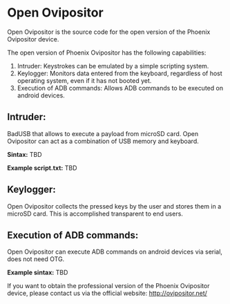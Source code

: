 # Open Ovipositor
Open Ovipositor is the source code for the open version of the Phoenix Ovipositor device.

The open version of Phoenix Ovipositor has the following capabilities:

1. Intruder: Keystrokes can be emulated by a simple scripting system.
2. Keylogger: Monitors data entered from the keyboard, regardless of host operating system, even if it has not booted yet.
3. Execution of ADB commands: Allows ADB commands to be executed on android devices.

## Intruder:
BadUSB that allows to execute a payload from microSD card.
Open Ovipositor can act as a combination of USB memory and keyboard. 

**Sintax:**
TBD

**Example script.txt:**
TBD

## Keylogger:
Open Ovipositor collects the pressed keys by the user and stores them in a microSD card. This is accomplished transparent to end users.

## Execution of ADB commands:
Open Ovipositor can execute ADB commands on android devices via serial, does not need OTG.

**Example sintax:**
TBD

If you want to obtain the professional version of the Phoenix Ovipositor device, please contact us via the official website:
http://ovipositor.net/
